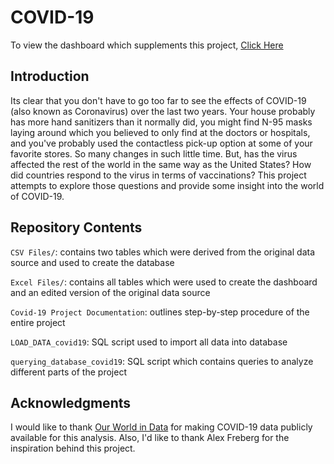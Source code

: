 # COVID-19

To view the dashboard which supplements this project, [Click Here](https://public.tableau.com/app/profile/mubeen1173/viz/COVID-19Analysis_16568278609330/COVID-19)

## Introduction 

Its clear that you don't have to go too far to see the effects of COVID-19 (also known as Coronavirus) over the last two years. Your house probably has more hand sanitizers than it normally did, you might find N-95 masks laying around which you believed to only find at the doctors or hospitals, and you've probably used the contactless pick-up option at some of your favorite stores. So many changes in such little time. But, has the virus affected the rest of the world in the same way as the United States? How did countries respond to the virus in terms of vaccinations? This project attempts to explore those questions and provide some insight into the world of COVID-19. 

## Repository Contents 

`CSV Files/`: contains two tables which were derived from the original data source and used to create the database 

`Excel Files/`: contains all tables which were used to create the dashboard and an edited version of the original data source 

`Covid-19 Project Documentation`: outlines step-by-step procedure of the entire project 

`LOAD_DATA_covid19`: SQL script used to import all data into database

`querying_database_covid19`: SQL script which contains queries to analyze different parts of the project 

## Acknowledgments

I would like to thank [Our World in Data](https://ourworldindata.org/covid-deaths) for making COVID-19 data publicly available for this analysis. Also, I'd like to thank Alex Freberg for the inspiration behind this project. 

